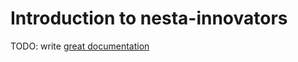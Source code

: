 # Introduction to nesta-innovators

TODO: write [great documentation](http://jacobian.org/writing/great-documentation/what-to-write/)
